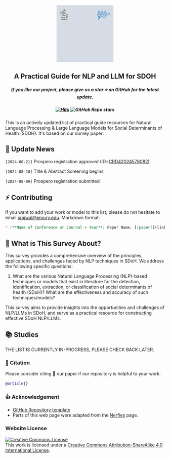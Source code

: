 <div align=center>
<img src="https://github.com/nlp4sdoh/review/blob/master/static/images/projectlogo.gif" alt="My GIF" width="180px">
</div>
<h2 align="center"> A Practical Guide for NLP and LLM for SDOH</a></h2>
<h5 align="center"> If you like our project, please give us a star ⭐ on GitHub for the latest update.</h5>
<h5 align="center">
  
  [![Hits](https://hits.seeyoufarm.com/api/count/incr/badge.svg?url=https%3A%2F%2Fgithub.com%2Fnlp4sdoh%2Freview&count_bg=%2379C83D&title_bg=%23555555&icon=&icon_color=%23E7E7E7&title=hits&edge_flat=false)](https://hits.seeyoufarm.com)
   ![GitHub Repo stars](https://img.shields.io/github/stars/nlp4sdoh/review?logoColor=%23C8A2C8&color=%23DCC6E0)
</h5>

This is an actively updated list of practical guide resources for Natural Language Processing & Large Language Models for Social Determinants of Health (SDOH). 
It's based on our survey paper: 

##  📣 Update News

`[2024-08-21]` Prospero registration approved (ID=<a href="https://www.crd.york.ac.uk/prospero/display_record.php?ID=CRD42024578082" target="_blank">CRD42024578082</a>)

`[2024-08-10]` Title & Abstract Screening begins

`[2024-08-09]` Prospero registration submitted

## ⚡ Contributing

If you want to add your work or model to this list, please do not hesitate to email srajwal@emory.edu. Markdown format:

```markdown
* [**Name of Conference or Journal + Year**] Paper Name. [[paper]](link) [[code]](link)
```

## 🤗 What is This Survey About?
This survey provides a comprehensive overview of the principles, applications, and challenges faced by NLP techniques in SDoH. We address the following specific questions: 
1.  What are the various Natural Language Processing (NLP)-based techniques or models that exist in literature for the detection, identification, extraction, or classification of social determinants of health (SDoH)?  What are the effectiveness and accuracy of such techniques/models?

This survey aims to provide insights into the opportunities and challenges of NLP/LLMs in SDoH, and serve as a practical resource for constructing effective SDoH NLP/LLMs.

## 📚 Studies
THE LIST IS CURRENTLY IN-PROGRESS, PLEASE CHECK BACK LATER.

### 📑 Citation
Please consider citing 📑 our paper if our repository is helpful to your work.
```bibtex
@article{}
```

<!---
### ✨ Contributors

<a href="https://github.com/nlp4sdoh/review/graphs/contributors">
  <img src="https://contrib.rocks/image?repo=nlp4sdoh/review" />
</a>
--->

### 👍 Acknowledgement
* <a href="https://github.com/AI-in-Health/MedLLMsPracticalGuide" target="_blank">GitHub Repository template</a>
* Parts of this web page were adapted from the <a href="https://nerfies.github.io/" target="_blank">Nerfies</a> page.

### Website License
<a rel="license" href="http://creativecommons.org/licenses/by-sa/4.0/"><img alt="Creative Commons License" style="border-width:0" src="https://i.creativecommons.org/l/by-sa/4.0/88x31.png" /></a><br />This work is licensed under a <a rel="license" href="http://creativecommons.org/licenses/by-sa/4.0/">Creative Commons Attribution-ShareAlike 4.0 International License</a>.


